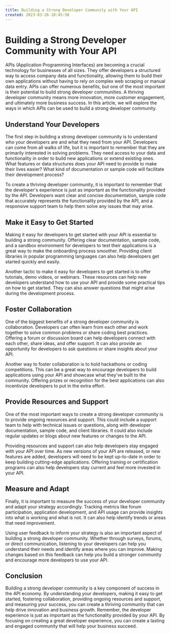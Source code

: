 ```yaml
---
title: Building a Strong Developer Community with Your API 
created: 2023-03-26-10:45:58
---
```


# Building a Strong Developer Community with Your API

APIs (Application Programming Interfaces) are becoming a crucial technology for businesses of all sizes. They offer developers a structured way to access company data and functionality, allowing them to build their own applications without having to rely on complex web scraping or manual data entry. APIs can offer numerous benefits, but one of the most important is their potential to build strong developer communities. A thriving developer community means more innovation, more customer engagement, and ultimately more business success. In this article, we will explore the ways in which APIs can be used to build a strong developer community.

## Understand Your Developers

The first step in building a strong developer community is to understand who your developers are and what they need from your API. Developers can come from all walks of life, but it is important to remember that they are primarily interested in solving problems. They need access to your data and functionality in order to build new applications or extend existing ones. What features or data structures does your API need to provide to make their lives easier? What kind of documentation or sample code will facilitate their development process?

To create a thriving developer community, it is important to remember that the developer's experience is just as important as the functionality provided by the API. Developers want clear and concise documentation, sample code that accurately represents the functionality provided by the API, and a responsive support team to help them solve any issues that may arise.

## Make it Easy to Get Started

Making it easy for developers to get started with your API is essential to building a strong community. Offering clear documentation, sample code, and a sandbox environment for developers to test their applications is a great way to make the onboarding process smoother. Providing client libraries in popular programming languages can also help developers get started quickly and easily.

Another tactic to make it easy for developers to get started is to offer tutorials, demo videos, or webinars. These resources can help new developers understand how to use your API and provide some practical tips on how to get started. They can also answer questions that might arise during the development process.

## Foster Collaboration

One of the biggest benefits of a strong developer community is collaboration. Developers can often learn from each other and work together to solve common problems or share coding best practices. Offering a forum or discussion board can help developers connect with each other, share ideas, and offer support. It can also provide an opportunity for developers to ask questions or share insights about your API.

Another way to foster collaboration is to hold hackathons or coding competitions. This can be a great way to encourage developers to build applications using your API and showcase what they've built to the community. Offering prizes or recognition for the best applications can also incentivize developers to put in the extra effort.

## Provide Resources and Support

One of the most important ways to create a strong developer community is to provide ongoing resources and support. This could include a support team to help with technical issues or questions, along with developer documentation, sample code, and client libraries. It could also include regular updates or blogs about new features or changes to the API.

Providing resources and support can also help developers stay engaged with your API over time. As new versions of your API are released, or new features are added, developers will need to be kept up-to-date in order to keep building cutting-edge applications. Offering training or certification programs can also help developers stay current and feel more invested in your API.

## Measure and Adapt

Finally, it is important to measure the success of your developer community and adapt your strategy accordingly. Tracking metrics like forum participation, application development, and API usage can provide insights into what is working and what is not. It can also help identify trends or areas that need improvement.

Using user feedback to inform your strategy is also an important aspect of building a strong developer community. Whether through surveys, forums, or direct communication, listening to your developers can help you understand their needs and identify areas where you can improve. Making changes based on this feedback can help you build a stronger community and encourage more developers to use your API.

## Conclusion

Building a strong developer community is a key component of success in the API economy. By understanding your developers, making it easy to get started, fostering collaboration, providing ongoing resources and support, and measuring your success, you can create a thriving community that can help drive innovation and business growth. Remember, the developer experience is just as important as the functionality provided by your API. By focusing on creating a great developer experience, you can create a lasting and engaged community that will help your business succeed.
